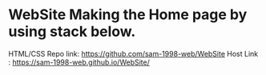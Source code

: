 # WebSite Making the Home page by using stack below.
HTML/CSS
Repo link: https://github.com/sam-1998-web/WebSite
Host Link : https://sam-1998-web.github.io/WebSite/
